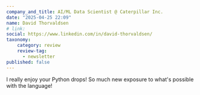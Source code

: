 ```yaml
---
company_and_title: AI/ML Data Scientist @ Caterpillar Inc.
date: "2025-04-25 22:09"
name: David Thorvaldsen
# link:
social: https://www.linkedin.com/in/david-thorvaldsen/
taxonomy:
    category: review
    review-tag:
      - newsletter
published: false
---
```


I really enjoy your Python drops! So much new exposure to what's possible with the language!
